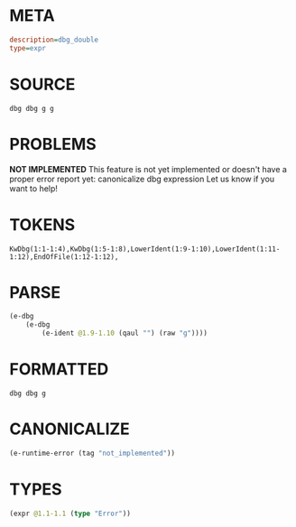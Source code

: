 # META
~~~ini
description=dbg_double
type=expr
~~~
# SOURCE
~~~roc
dbg dbg g g
~~~
# PROBLEMS
**NOT IMPLEMENTED**
This feature is not yet implemented or doesn't have a proper error report yet: canonicalize dbg expression
Let us know if you want to help!

# TOKENS
~~~zig
KwDbg(1:1-1:4),KwDbg(1:5-1:8),LowerIdent(1:9-1:10),LowerIdent(1:11-1:12),EndOfFile(1:12-1:12),
~~~
# PARSE
~~~clojure
(e-dbg
	(e-dbg
		(e-ident @1.9-1.10 (qaul "") (raw "g"))))
~~~
# FORMATTED
~~~roc
dbg dbg g
~~~
# CANONICALIZE
~~~clojure
(e-runtime-error (tag "not_implemented"))
~~~
# TYPES
~~~clojure
(expr @1.1-1.1 (type "Error"))
~~~
